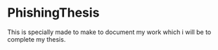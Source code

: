 # PhishingThesis
This is specially made to make to document my work which i will be to complete my thesis.
